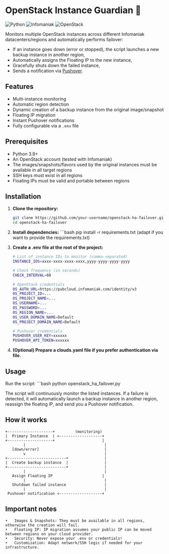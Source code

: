 # OpenStack Instance Guardian 👼

![Python](https://img.shields.io/badge/python-3670A0?style=for-the-badge&logo=python&logoColor=ffdd54) 
![Infomaniak](https://img.shields.io/badge/infomaniak-0098FF?style=for-the-badge&logo=infomaniak&logoColor=white) 
![OpenStack](https://img.shields.io/badge/OpenStack-%23f01742.svg?style=for-the-badge&logo=openstack&logoColor=white)

Monitors multiple OpenStack instances across different Infomaniak datacenters/regions and automatically performs failover:
- If an instance goes down (error or stopped), the script launches a new backup instance in another region,
- Automatically assigns the Floating IP to the new instance,
- Gracefully shuts down the failed instance,
- Sends a notification via [Pushover](https://pushover.net/).

## Features

- Multi-instance monitoring
- Automatic region detection
- Dynamic creation of a backup instance from the original image/snapshot
- Floating IP migration
- Instant Pushover notifications
- Fully configurable via a `.env` file

## Prerequisites

- Python 3.8+
- An OpenStack account (tested with Infomaniak)
- The images/snapshots/flavors used by the original instances must be available in all target regions
- SSH keys must exist in all regions
- Floating IPs must be valid and portable between regions

## Installation

1. **Clone the repository:**
   ```bash
   git clone https://github.com/your-username/openstack-ha-failover.git
   cd openstack-ha-failover

2. **Install dependencies:**
       ```bash
   pip install -r requirements.txt
(adapt if you want to provide the requirements.txt)

3. **Create a .env file at the root of the project:**
    ```bash
    # List of instance IDs to monitor (comma-separated)
    INSTANCE_IDS=xxxx-xxxx-xxxx-xxxx,yyyy-yyyy-yyyy-yyyy

    # Check frequency (in seconds)
    CHECK_INTERVAL=60

    # OpenStack credentials
    OS_AUTH_URL=https://pubcloud.infomaniak.com/identity/v3
    OS_PROJECT_ID=...
    OS_PROJECT_NAME=...
    OS_USERNAME=...
    OS_PASSWORD=...
    OS_REGION_NAME=...
    OS_USER_DOMAIN_NAME=Default
    OS_PROJECT_DOMAIN_NAME=Default

    # Pushover credentials
    PUSHOVER_USER_KEY=xxxxxx
    PUSHOVER_API_TOKEN=xxxxxx

4.	**(Optional) Prepare a clouds.yaml file if you prefer authentication via file.**

## Usage

Run the script:
    ```bash
    python openstack_ha_failover.py

The script will continuously monitor the listed instances.
If a failure is detected, it will automatically launch a backup instance in another region, reassign the floating IP, and send you a Pushover notification.

## How it works

```
+--------------------+         (monitoring)
|  Primary Instance  | <-------------------+
+--------------------+                     |
        |                                   |
   [down/error]                             |
        v                                   |
+--------------------------+                |
|  Create backup instance  |                |
+--------------------------+                |
        |                                   |
   Assign Floating IP                      |
        |                                   |
   Shutdown failed instance                 |
        |                                   |
 Pushover notification <-------------------+
```

 ## Important notes

	•	Images & Snapshots: They must be available in all regions, otherwise the creation will fail.
	•	Floating IP: IP migration assumes your public IP can be moved between regions on your cloud provider.
	•	Security: Never expose your .env or credentials!
	•	Customization: Adapt network/SSH logic if needed for your infrastructure.